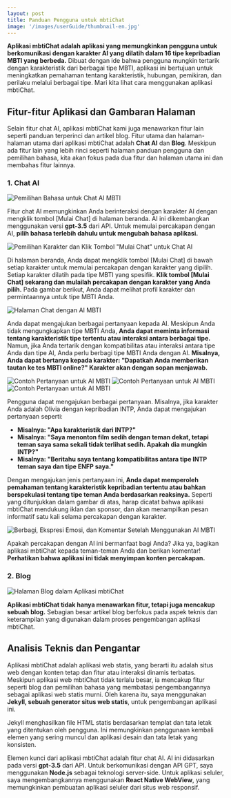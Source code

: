 ```yaml
---
layout: post
title: Panduan Pengguna untuk mbtiChat
image: '/images/userGuide/thumbnail-en.jpg'
---
```


**Aplikasi mbtiChat adalah aplikasi yang memungkinkan pengguna untuk berkomunikasi dengan karakter AI yang dilatih dalam 16 tipe kepribadian MBTI yang berbeda.** Dibuat dengan ide bahwa pengguna mungkin tertarik dengan karakteristik dari berbagai tipe MBTI, aplikasi ini bertujuan untuk meningkatkan pemahaman tentang karakteristik, hubungan, pemikiran, dan perilaku melalui berbagai tipe. Mari kita lihat cara menggunakan aplikasi mbtiChat.

## Fitur-fitur Aplikasi dan Gambaran Halaman
Selain fitur chat AI, aplikasi mbtiChat kami juga menawarkan fitur lain seperti panduan terperinci dan artikel blog. Fitur utama dan halaman-halaman utama dari aplikasi mbtiChat adalah **Chat AI** dan **Blog**. Meskipun ada fitur lain yang lebih rinci seperti halaman panduan pengguna dan pemilihan bahasa, kita akan fokus pada dua fitur dan halaman utama ini dan membahas fitur lainnya.

### 1. Chat AI
![Pemilihan Bahasa untuk Chat AI MBTI](/images/userGuide/userguide-1.jpg)

Fitur chat AI memungkinkan Anda berinteraksi dengan karakter AI dengan mengklik tombol [Mulai Chat] di halaman beranda. AI ini dikembangkan menggunakan versi **gpt-3.5** dari API. Untuk memulai percakapan dengan AI, **pilih bahasa terlebih dahulu untuk mengubah bahasa aplikasi.**

![Pemilihan Karakter dan Klik Tombol "Mulai Chat" untuk Chat AI](/images/userGuide/userguide-2.jpg)

Di halaman beranda, Anda dapat mengklik tombol [Mulai Chat] di bawah setiap karakter untuk memulai percakapan dengan karakter yang dipilih. Setiap karakter dilatih pada tipe MBTI yang spesifik. **Klik tombol [Mulai Chat] sekarang dan mulailah percakapan dengan karakter yang Anda pilih.** Pada gambar berikut, Anda dapat melihat profil karakter dan permintaannya untuk tipe MBTI Anda.

![Halaman Chat dengan AI MBTI](/images/userGuide/userguide-3.jpg)

Anda dapat mengajukan berbagai pertanyaan kepada AI. Meskipun Anda tidak mengungkapkan tipe MBTI Anda, **Anda dapat meminta informasi tentang karakteristik tipe tertentu atau interaksi antara berbagai tipe.** Namun, jika Anda tertarik dengan kompatibilitas atau interaksi antara tipe Anda dan tipe AI, Anda perlu berbagi tipe MBTI Anda dengan AI. **Misalnya, Anda dapat bertanya kepada karakter: "Dapatkah Anda memberikan tautan ke tes MBTI online?" Karakter akan dengan sopan menjawab.**

![Contoh Pertanyaan untuk AI MBTI](/images/userGuide/userguide-4.jpg)
![Contoh Pertanyaan untuk AI MBTI](/images/userGuide/userguide-5.jpg)
![Contoh Pertanyaan untuk AI MBTI](/images/userGuide/userguide-6.jpg)

Pengguna dapat mengajukan berbagai pertanyaan. Misalnya, jika karakter Anda adalah Olivia dengan kepribadian INTP, Anda dapat mengajukan pertanyaan seperti:

- **Misalnya: "Apa karakteristik dari INTP?"**
- **Misalnya: "Saya menonton film sedih dengan teman dekat, tetapi teman saya sama sekali tidak terlihat sedih. Apakah dia mungkin INTP?"**
- **Misalnya: "Beritahu saya tentang kompatibilitas antara tipe INTP teman saya dan tipe ENFP saya."**

Dengan mengajukan jenis pertanyaan ini, **Anda dapat memperoleh pemahaman tentang karakteristik kepribadian tertentu atau bahkan berspekulasi tentang tipe teman Anda berdasarkan reaksinya.** Seperti yang ditunjukkan dalam gambar di atas, harap dicatat bahwa aplikasi mbtiChat mendukung iklan dan sponsor, dan akan menampilkan pesan informatif satu kali selama percakapan dengan karakter.

![Berbagi, Ekspresi Emosi, dan Komentar Setelah Menggunakan AI MBTI](/images/userGuide/userguide-7.jpg)

Apakah percakapan dengan AI ini bermanfaat bagi Anda? Jika ya, bagikan aplikasi mbtiChat kepada teman-teman Anda dan berikan komentar! **Perhatikan bahwa aplikasi ini tidak menyimpan konten percakapan.**

### 2. Blog
![Halaman Blog dalam Aplikasi mbtiChat](/images/userGuide/userguide-8.jpg)

**Aplikasi mbtiChat tidak hanya menawarkan fitur, tetapi juga mencakup sebuah blog.** Sebagian besar artikel blog berfokus pada aspek teknis dan keterampilan yang digunakan dalam proses pengembangan aplikasi mbtiChat.

## Analisis Teknis dan Pengantar
Aplikasi mbtiChat adalah aplikasi web statis, yang berarti itu adalah situs web dengan konten tetap dan fitur atau interaksi dinamis terbatas. Meskipun aplikasi web mbtiChat tidak terlalu besar, ia mencakup fitur seperti blog dan pemilihan bahasa yang membatasi pengembangannya sebagai aplikasi web statis murni. Oleh karena itu, saya menggunakan **Jekyll, sebuah generator situs web statis**, untuk pengembangan aplikasi ini.

Jekyll menghasilkan file HTML statis berdasarkan templat dan tata letak yang ditentukan oleh pengguna. Ini memungkinkan penggunaan kembali elemen yang sering muncul dan aplikasi desain dan tata letak yang konsisten.

Elemen kunci dari aplikasi mbtiChat adalah fitur chat AI. AI ini didasarkan pada versi **gpt-3.5** dari API. Untuk berkomunikasi dengan API GPT, saya menggunakan **Node.js** sebagai teknologi server-side. Untuk aplikasi seluler, saya mengembangkannya menggunakan **React Native WebView**, yang memungkinkan pembuatan aplikasi seluler dari situs web responsif.
